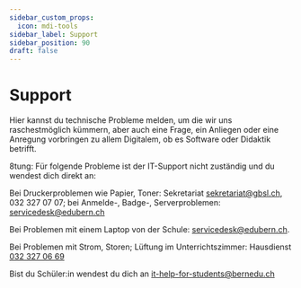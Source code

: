 ```yaml
---
sidebar_custom_props:
  icon: mdi-tools
sidebar_label: Support
sidebar_position: 90
draft: false
---
```


#  Support


 Hier kannst du technische Probleme melden, um die wir uns raschestmöglich kümmern, aber auch eine Frage, ein Anliegen oder eine Anregung vorbringen zu allem Digitalem, ob es Software oder Didaktik betrifft. 

8tung: Für folgende Probleme ist der IT-Support nicht zuständig und du wendest dich direkt an: 

Bei Druckerproblemen wie Papier, Toner: Sekretariat sekretariat@gbsl.ch, 032 327 07 07; 
    bei Anmelde-, Badge-, Serverproblemen: servicedesk@edubern.ch

Bei Problemen mit einem Laptop von der Schule: servicedesk@edubern.ch.

Bei Problemen mit Strom, Storen; Lüftung im Unterrichtszimmer: Hausdienst <a href="tel:+41323270669"> 032 327 06 69</a>

Bist du Schüler:in wendest du dich an it-help-for-students@bernedu.ch
